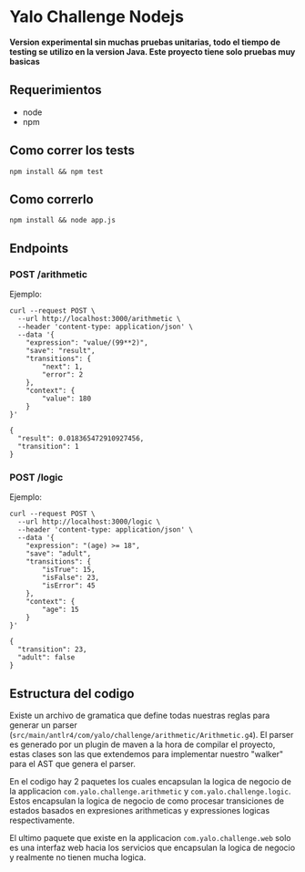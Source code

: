 # Yalo Challenge Nodejs

**Version experimental sin muchas pruebas unitarias, todo el tiempo de testing se utilizo en la version Java. Este proyecto tiene solo pruebas muy basicas**

## Requerimientos

- node
- npm

## Como correr los tests

```
npm install && npm test
```

## Como correrlo

```
npm install && node app.js
```

## Endpoints

### POST /arithmetic

Ejemplo:
```
curl --request POST \
  --url http://localhost:3000/arithmetic \
  --header 'content-type: application/json' \
  --data '{
	"expression": "value/(99**2)",
	"save": "result",
	"transitions": {
		"next": 1,
		"error": 2
	},
	"context": {
		"value": 180
	}
}'
```

```
{
  "result": 0.018365472910927456,
  "transition": 1
}
```

### POST /logic

Ejemplo:
```
curl --request POST \
  --url http://localhost:3000/logic \
  --header 'content-type: application/json' \
  --data '{
	"expression": "(age) >= 18",
	"save": "adult",
	"transitions": {
		"isTrue": 15,
		"isFalse": 23,
		"isError": 45
	},
	"context": {
		"age": 15
	}
}'
```

```
{
  "transition": 23,
  "adult": false
}
```


## Estructura del codigo

Existe un archivo de gramatica que define todas nuestras reglas para generar un parser (`src/main/antlr4/com/yalo/challenge/arithmetic/Arithmetic.g4`). El parser es generado por un plugin de maven a la hora de compilar el proyecto, estas clases son las que extendemos para implementar nuestro "walker" para el AST que genera el parser.

En el codigo hay 2 paquetes los cuales encapsulan la logica de negocio de la applicacion `com.yalo.challenge.arithmetic` y `com.yalo.challenge.logic`. Estos encapsulan la logica de negocio de como procesar transiciones de estados basados en expresiones arithmeticas y expressiones logicas respectivamente.

El ultimo paquete que existe en la applicacion `com.yalo.challenge.web` solo es una interfaz web hacia los servicios que encapsulan la logica de negocio y realmente no tienen mucha logica.

